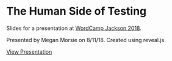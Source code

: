# The Human Side of Testing

Slides for a presentation at [WordCamp Jackson 2018](https://2018.jackson.wordcamp.org/session/the-human-side-of-testing/).

Presented by Megan Morsie on 8/11/18. Created using reveal.js.

[View Presentation](https://megabyterose.com/human-side-of-testing/)
